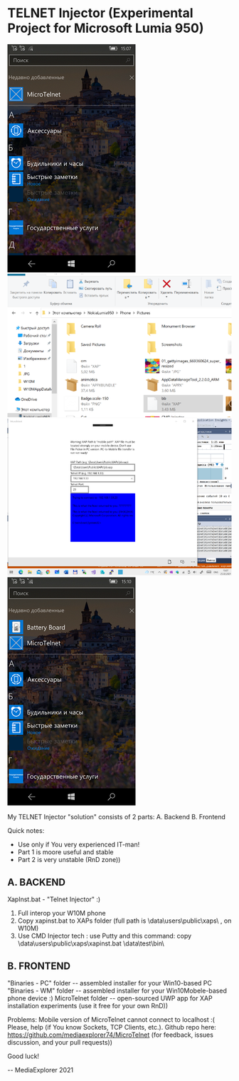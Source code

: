 ﻿TELNET Injector (Experimental Project for Microsoft Lumia 950)
================================================================

![screenshot1](shot1.png "screenshot1")
![screenshot2](shot2.png "screenshot2")
![screenshot3](shot3.png "screenshot3")
![screenshot4](shot4.png "screenshot4")


My TELNET Injector "solution" consists of 2 parts:
A. Backend
B. Frontend

Quick notes:
* Use only if You very experienced IT-man!
* Part 1 is moore useful and stable
* Part 2 is very unstable (RnD zone))


A. BACKEND
----------

XapInst.bat  - "Telnet Injector" :)

1) Full interop your W10M phone 
2) Copy xapinst.bat to XAPs folder (full path is \data\users\public\xaps\ , on W10M)
3) Use CMD Injector tech : use Putty and this command:
copy \data\users\public\xaps\xapinst.bat \data\test\bin\


B. FRONTEND
-----------
"Binaries - PC" folder -- assembled installer for your Win10-based PC
"Binaries - WM" folder -- assembled installer for your Win10Mobele-based phone device :)
MicroTelnet folder -- open-sourced UWP app for XAP installation experiments (use it free for your own RnD))

Problems: Mobile version of MicroTelnet cannot connect to localhost :( 
Please, help (if You know Sockets, TCP Clients, etc.).
Github repo here:
 https://github.com/mediaexplorer74/MicroTelnet 
(for feedback, issues discussion, and your pull requests))




Good luck! 

-- MediaExplorer 2021
